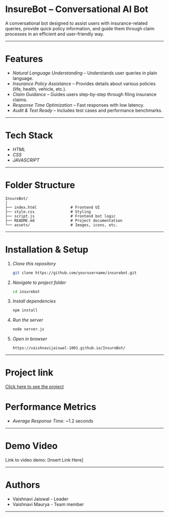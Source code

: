 # InsureBot – Conversational AI Bot

A conversational bot designed to assist users with insurance-related queries, provide quick policy information, and guide them through claim processes in an efficient and user-friendly way.

---

#  Features

* *Natural Language Understanding* – Understands user queries in plain language.
* *Insurance Policy Assistance* – Provides details about various policies (life, health, vehicle, etc.).
* *Claim Guidance* – Guides users step-by-step through filing insurance claims.
* *Response Time Optimization* – Fast responses with low latency.
* *Audit & Test Ready* – Includes test cases and performance benchmarks.

---

#  Tech Stack

* *HTML*
* *CSS*
* *JAVASCRIPT*

---

#  Folder Structure

```
InsureBot/
│
├── index.html               # Frontend UI
├── style.css                # Styling
├── script.js                # Frontend bot logic
├── README.md                # Project documentation
└── assets/                  # Images, icons, etc.
```

---

#  Installation & Setup

1. *Clone this repository*

   ```bash
   git clone https://github.com/yourusername/insurebot.git
   ```
2. *Navigate to project folder*

   ```bash
   cd insurebot
   ```
3. *Install dependencies*

   ```bash
   npm install
   ```
4. *Run the server*

   ```bash
   node server.js
   ```
5. *Open in browser*

   ```
   https://vaishnavijaiswal-1001.github.io/InsureBot/
   ```

---

# Project link

[Click here to see the project](https://vaishnavijaiswal-1001.github.io/InsureBot/)

# Performance Metrics

* *Average Response Time:* \~1.2 seconds

---

#  Demo Video

Link to video demo: \[Insert Link Here]

---

# Authors

* Vaishnavi Jaiswal - Leader
* Vaishnavi Maurya - Team member

---
